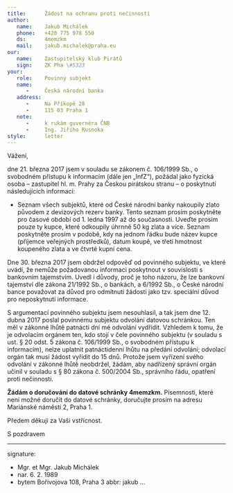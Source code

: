 ```yaml
---
title:      Žádost na ochranu proti nečinnosti
author:
   name:    Jakub Michálek
   phone:   +420 775 978 550
   ds:      4memzkm
   mail:    jakub.michalek@praha.eu
our:
   name:    Zastupitelský klub Pirátů
   sign:    ZK Pha \#5323
your:
   role:    Povinný subjekt
   name:    
      -     Česká národní banka
   address:
      -     Na Příkopě 28
      -     115 03 Praha 1
   note:
      -     k rukám guvernéra ČNB
      -     Ing. Jiřího Rusnoka
style:      letter
---
```


Vážení,

dne 21. března 2017 jsem v souladu se zákonem č. 106/1999 Sb., o svobodném přístupu k informacím (dále jen „InfZ“), požádal jako fyzická osoba – zastupitel hl. m. Prahy za Českou pirátskou stranu – o poskytnutí následujících informací:

* Seznam všech subjektů, které od České národní banky nakoupily zlato původem z devizových rezerv banky. Tento seznam prosím poskytněte pro časové období od 1. ledna 1997 až do současnosti. Uveďte prosím pouze ty kupce, které odkoupily úhrnně 50 kg zlata a více. Seznam poskytněte prosím v podobě, kdy na jednom řádku bude název kupce (příjemce veřejných prostředků), datum koupě, ve třetí hmotnost koupeného zlata a ve čtvrté kupní cena. 

Dne 30. března 2017 jsem obdržel odpověď od povinného subjektu, ve které uvádí, že nemůže požadovanou informaci poskytnout v souvislosti s bankovním tajemstvím. Uvedl i důvody, proč je toho názoru, že lze bankovní tajemství dle zákona 21/1992 Sb., o bankách, a 6/1992 Sb., o České národní bance považovat za důvod pro odmítnutí žádosti jako tzv. speciální důvod pro neposkytnutí informace. 

S argumentací povinného subjektu jsem nesouhlasil, a tak jsem dne 12. dubna 2017 poslal povinnému subjektu odvolání datovou schránkou. Ten měl v zákonné lhůtě patnácti dní mé odvolání vydřídit. Vzhledem k tomu, že je odvolacím orgánem ten, kdo
stojí v čele povinného subjektu (v souladu s ust. § 20 odst. 5 zákona č. 106/1999 Sb., o svobodném přístupu k informacím), nelze uplatnit patnáctidenní lhůtu na předání odvolání; odvolací orgán tak musí žádost vyřídit do 15 dnů. Protože jsem vyřízení svého odvolání v zákonné lhůtě neobdržel, žádám, aby nadřízený správní orgán učinil v souladu s § 80 zákona č. 500/2004 Sb., správního řádu, opatření proti nečinnosti.

**Žádám o doručování do datové schránky 4memzkm.** Písemnosti, které není možné doručit do datové schránky, doručujte prosím na adresu Mariánské náměstí 2, Praha 1. 

Předem děkuji za Vaši vstřícnost.

S pozdravem

---
signature: 
  - Mgr. et Mgr. Jakub Michálek
  - nar. 6. 2. 1989
  - bytem Bořivojova 108, Praha 3
abbr:       jakub
...
